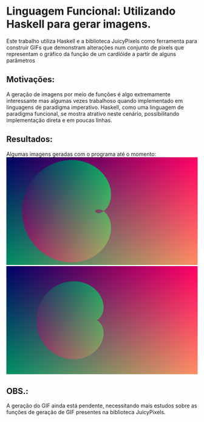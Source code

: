 # Linguagem Funcional: Utilizando Haskell para gerar imagens.
  Este trabalho utiliza Haskell e a biblioteca JuicyPixels como ferramenta para construir GIFs que demonstram alterações num conjunto de pixels que representam o gráfico da função de um cardióide a partir de alguns parâmetros 

## Motivações: 
  A geração de imagens por meio de funções é algo extremamente interessante mas algumas vezes trabalhoso quando implementado em linguagens de paradigma imperativo. Haskell, como uma linguagem de paradigma funcional, se mostra atrativo neste cenário, possibilitando implementação direta e em poucas linhas.

## Resultados:
  Algumas imagens geradas com o programa até o momento:  
![Teste](https://github.com/elc117/t3-2022a-gilson/blob/main/teste.png)
![Teste2](https://github.com/elc117/t3-2022a-gilson/blob/main/teste1.png)

## OBS.:
  A geração do GIF ainda está pendente, necessitando mais estudos sobre as funções de geração de GIF presentes na biblioteca JuicyPixels.

